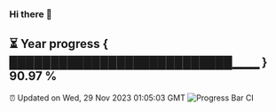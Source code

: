 ### Hi there 👋
⏳ Year progress { ███████████████████████████▁▁▁ } 90.97 %
---
⏰ Updated on Wed, 29 Nov 2023 01:05:03 GMT
![Progress Bar CI](https://github.com/liununu/liununu/workflows/Progress%20Bar%20CI/badge.svg)
